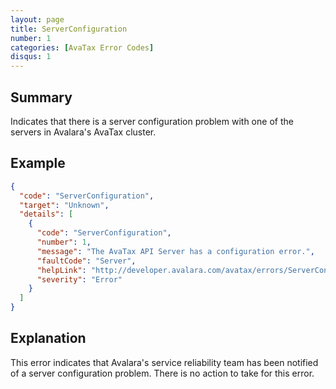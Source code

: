 ```yaml
---
layout: page
title: ServerConfiguration
number: 1
categories: [AvaTax Error Codes]
disqus: 1
---
```


## Summary

Indicates that there is a server configuration problem with one of the servers in Avalara's AvaTax cluster.

## Example

```json
{
  "code": "ServerConfiguration",
  "target": "Unknown",
  "details": [
    {
      "code": "ServerConfiguration",
      "number": 1,
      "message": "The AvaTax API Server has a configuration error.",
      "faultCode": "Server",
      "helpLink": "http://developer.avalara.com/avatax/errors/ServerConfiguration",
      "severity": "Error"
    }
  ]
}
```

## Explanation

This error indicates that Avalara's service reliability team has been notified of a server configuration problem.  There is no action to take for this error.
